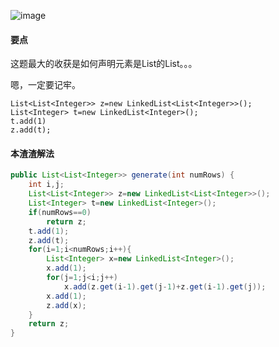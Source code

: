 ![image](http://ww3.sinaimg.cn/large/005CRBrHjw1f8253l8ivij30jr07djrd.jpg)

#### 要点
这题最大的收获是如何声明元素是List的List。。。

嗯，一定要记牢。

    List<List<Integer>> z=new LinkedList<List<Integer>>();
    List<Integer> t=new LinkedList<Integer>();
    t.add(1)
    z.add(t);

#### 本渣渣解法
```Java
public List<List<Integer>> generate(int numRows) {
 	int i,j;
 	List<List<Integer>> z=new LinkedList<List<Integer>>();
	List<Integer> t=new LinkedList<Integer>();
	if(numRows==0)
		return z;
	t.add(1);
	z.add(t);
	for(i=1;i<numRows;i++){
		List<Integer> x=new LinkedList<Integer>();
		x.add(1);
		for(j=1;j<i;j++)
			x.add(z.get(i-1).get(j-1)+z.get(i-1).get(j));
		x.add(1);
		z.add(x);
	}
	return z;       
}
```
